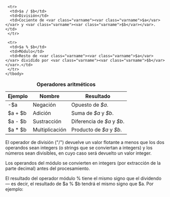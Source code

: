 <table class="doctable table">
   <caption><strong>Operadores aritméticos</strong></caption>
    <thead>
     <tr>
      <th>Ejemplo</th>
      <th>Nombre</th>
      <th>Resultado</th>
     </tr>
    </thead>
    <tbody class="tbody">
     <tr>
      <td>-$a</td>
      <td>Negación</td>
      <td>Opuesto de <var class="varname"><var class="varname">$a</var></var>.</td>
     </tr>
     <tr>
      <td>$a + $b</td>
      <td>Adición</td>
      <td>Suma de <var class="varname"><var class="varname">$a</var></var> y <var class="varname"><var class="varname">$b</var></var>.</td>
     </tr>
     <tr>
      <td>$a - $b</td>
      <td>Sustracción</td>
      <td>Diferencia de <var class="varname"><var class="varname">$a</var></var> y <var class="varname"><var class="varname">$b</var></var>.</td>
     </tr>
     <tr>
      <td>$a * $b</td>
      <td>Multiplicación</td>
      <td>Producto de <var class="varname"><var class="varname">$a</var></var> y <var class="varname"><var class="varname">$b</var></var>.</td>
     </tr>

     <tr>
      <td>$a / $b</td>
      <td>División</td>
      <td>Cociente de <var class="varname"><var class="varname">$a</var></var> y <var class="varname"><var class="varname">$b</var></var>.</td>
     </tr>

     <tr>
      <td>$a % $b</td>
      <td>Módulo</td>
      <td>Resto de <var class="varname"><var class="varname">$a</var></var> dividido por <var class="varname"><var class="varname">$b</var></var>.</td>
     </tr>
    </tbody>
  </table>


El operador de división ("/") devuelve un valor flotante a menos que los dos operandos sean integers (o strings que se conviertan a integers) y los números sean divisibles, en cuyo caso será devuelto un valor integer.

Los operandos del módulo se convierten en integers (por extracción de la parte decimal) antes del procesamiento.

El resultado del operador módulo % tiene el mismo signo que el dividendo — es decir, el resultado de $a % $b tendrá el mismo signo que $a. Por ejemplo: 